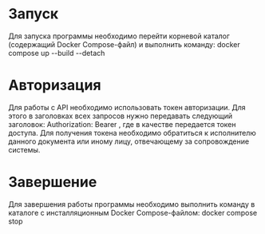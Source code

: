 # Запуск
Для запуска программы необходимо перейти корневой каталог (содержащий Docker Compose-файл) и выполнить команду:
docker compose up --build --detach

# Авторизация
Для работы с API необходимо использовать токен авторизации. Для этого в заголовках всех запросов нужно передавать следующий заголовок:
Authorization: Bearer <token>,
где в качестве <token> передается токен доступа.
Для получения токена необходимо обратиться к исполнителю данного документа или иному лицу, отвечающему за сопровождение системы.

# Завершение
Для завершения работы программы необходимо выполнить команду в каталоге с инсталляционным Docker Compose-файлом:
docker compose stop
